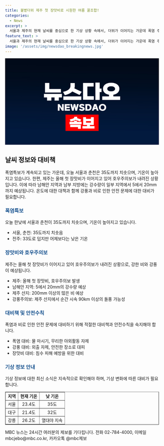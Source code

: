```yaml
---
title: 불볕더위 제주 첫 장맛비로 시원한 여름 꿀조합!
categories:
  - News
excerpt: >
  서울과 제주의 현재 날씨를 중심으로 한 기상 상황 속에서, 더위가 이어지는 가운데 폭염 주의보에 대한 경고와 함께 장마의 시작에 대한 소식을 전하고 있습니다. 또한, 제주와 남해안 지역에 호우주의보가 내려진 가운데 30mm 이상의 세찬 비가 예보되고, 200mm 이상의 많은 비가 예상된다는 내용이 담겨 있습니다. 또한, 제주 산지에는 강풍 주의보가 내려졌음을 알리고 있습니다. 현재 서울의 기온은 23.4도, 대구 21.4도이며 낮 기온은 서울이 35도, 대구는 32도까지 오를 전망입니다.
feature_text: >
  서울과 제주의 현재 날씨를 중심으로 한 기상 상황 속에서, 더위가 이어지는 가운데 폭염 주의보에 대한 경고와 함께 장마의 시작에 대한 소식을 전하고 있습니다. 또한, 제주와 남해안 지역에 호우주의보가 내려진 가운데 30mm 이상의 세찬 비가 예보되고, 200mm 이상의 많은 비가 예상된다는 내용이 담겨 있습니다. 또한, 제주 산지에는 강풍 주의보가 내려졌음을 알리고 있습니다. 현재 서울의 기온은 23.4도, 대구 21.4도이며 낮 기온은 서울이 35도, 대구는 32도까지 오를 전망입니다.
image: '/assets/img/newsdao_breakingnews.jpg'
---
```


<p><img src="/assets/img/newsdao_breakingnews.jpg" alt="pcversion 속보" /></p>

<h2 data-ke-size="size26">날씨 정보와 대비책</h2>

<p data-ke-size="size16">폭염특보가 계속되고 있는 가운데, 오늘 서울과 춘천은 35도까지 치솟으며, 기온이 높아지고 있습니다. 한편, 제주는 올해 첫 장맛비가 이어지고 있어 호우주의보가 내려진 상황입니다. 이에 따라 남해안 지역과 남부 지방에는 강수량이 일부 지역에서 5에서 20mm까지 예상됩니다. 온도에 대한 대책과 함께 강풍과 비로 인한 안전 문제에 대한 대비가 필요합니다.</p>

<h3><b><span style="color: #1a5490;">폭염특보</span></b></h3>

<p data-ke-size="size16">오늘 한낮에 서울과 춘천이 35도까지 치솟으며, 기온이 높아지고 있습니다.</p>

<ul>
<li>서울, 춘천: 35도까지 치솟음</li>
<li>전주: 33도로 덥지만 어제보다는 낮은 기온</li>
</ul>

<h3><b><span style="color: #1a5490;">장맛비와 호우주의보</span></b></h3>

<p data-ke-size="size16">제주는 올해 첫 장맛비가 이어지고 있어 호우주의보가 내려진 상황으로, 강한 비와 강풍이 예상됩니다.</p>

<ul>
<li>제주: 올해 첫 장맛비, 호우주의보 발생</li>
<li>남해안 지역: 5에서 20mm의 강수량 예상</li>
<li>제주 산지: 200mm 이상의 많은 비 예상</li>
<li>강풍주의보: 제주 산지에서 순간 시속 90km 이상의 돌풍 가능성</li>
</ul>

<h3><b><span style="color: #1a5490;">대비책 및 안전수칙</span></b></h3>

<p data-ke-size="size16">폭염과 비로 인한 안전 문제에 대비하기 위해 적절한 대비책과 안전수칙을 숙지해야 합니다.</p>

<ul>
<li>폭염 대비: 물 마시기, 무리한 야외활동 자제</li>
<li>강풍 대비: 외출 자제, 안전한 장소로 대피</li>
<li>장맛비 대비: 침수 피해 예방을 위한 대비</li>
</ul>

<h3><b><span style="color: #1a5490;">기상 정보 안내</span></b></h3>

<p data-ke-size="size16">기상 정보에 대한 최신 소식은 지속적으로 확인해야 하며, 기상 변화에 따른 대비가 필요합니다.</p>

<table style="width: 100%;" border="1">
<tbody>
<tr>
<td style="text-align: center; height: 17px;"><b>지역</b></td>
<td style="text-align: center; height: 17px;"><b>현재 기온</b></td>
<td style="text-align: center; height: 17px;"><b>낮 기온</b></td>
</tr>
<tr>
<td style="text-align: center; height: 17px;">서울</td>
<td style="text-align: center; height: 17px;">23.4도</td>
<td style="text-align: center; height: 17px;">35도</td>
</tr>
<tr>
<td style="text-align: center; height: 17px;">대구</td>
<td style="text-align: center; height: 17px;">21.4도</td>
<td style="text-align: center; height: 17px;">32도</td>
</tr>
<tr>
<td style="text-align: center; height: 17px;">강릉</td>
<td style="text-align: center; height: 17px;">26.2도</td>
<td style="text-align: center; height: 17px;">열대야 지속</td>
</tr>
</tbody>
</table>

<p data-ke-size="size16">MBC 뉴스는 24시간 여러분의 제보를 기다립니다. 전화 02-784-4000, 이메일 mbcjebo@mbc.co.kr, 카카오톡 @mbc제보</p>

